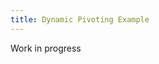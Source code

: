 ```yaml
---
title: Dynamic Pivoting Example
---
```


Work in progress

<Sandpack deps="react-select">

```tsx file=dynamic-advanced-pivoting-example.page.tsx
```

</Sandpack>
